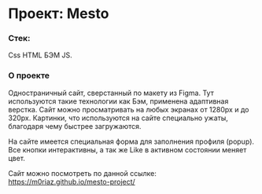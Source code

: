 # Проект: Mesto

### Стек:

Css HTML БЭМ JS.

### О проекте

Одностраничный сайт, сверстанный по макету из Figma. Тут используются такие технологии как Бэм, применена адаптивная верстка. Сайт можно просматривать на любых экранах от 1280px и до 320px.
Картинки, что используются на сайте специально ужаты, благодаря чему быстрее загружаются.

На сайте имеется специальная форма для заполнения профиля (popup). Все кнопки интерактивны, а так же Like в активном состоянии меняет цвет.

Сайт можно посмотреть по данной ссылке: https://m0riaz.github.io/mesto-project/ 